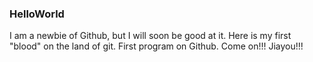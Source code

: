 ### HelloWorld
I am a newbie of Github, but I will soon be good at it. 
Here is my first "blood" on the land of git.
First program on Github.
Come on!!! Jiayou!!!

